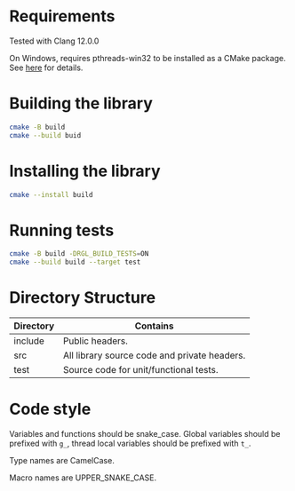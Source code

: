 Requirements
============

Tested with Clang 12.0.0

On Windows, requires pthreads-win32 to be installed as a CMake package. See
[here](https://github.com/rleathart/pthreads-win32-CMake) for details.

Building the library
====================

```bash
cmake -B build
cmake --build buid
```

Installing the library
====================

```bash
cmake --install build
```

Running tests
=============

```bash
cmake -B build -DRGL_BUILD_TESTS=ON
cmake --build build --target test
```

Directory Structure
===================

Directory | Contains
--------- | --------
include   | Public headers.
src       | All library source code and private headers.
test      | Source code for unit/functional tests.

Code style
==========

Variables and functions should be snake\_case. Global variables should be
prefixed with `g_`, thread local variables should be prefixed with `t_`.

Type names are CamelCase.

Macro names are UPPER\_SNAKE\_CASE.
